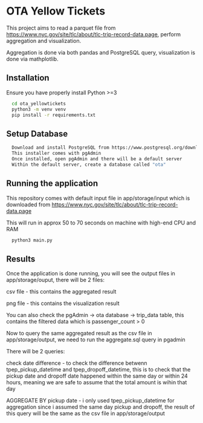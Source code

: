 
# OTA Yellow Tickets

This project aims to read a parquet file from https://www.nyc.gov/site/tlc/about/tlc-trip-record-data.page, perform aggregation and visualization.

Aggregation is done via both pandas and PostgreSQL query, visualization is done via mathplotlib.




## Installation

Ensure you have properly install Python >=3

```bash
  cd ota_yellowtickets
  python3 -m venv venv
  pip install -r requirements.txt
```

## Setup Database

```bash
  Download and install PostgreSQL from https://www.postgresql.org/download/
  This installer comes with pgAdmin
  Once installed, open pgAdmin and there will be a default server
  Within the default server, create a database called "ota"
```

## Running the application
This repository comes with default input file in app/storage/input which is downloaded from https://www.nyc.gov/site/tlc/about/tlc-trip-record-data.page

This will run in approx 50 to 70 seconds on machine with high-end CPU and RAM

```bash
  python3 main.py
```

## Results

Once the application is done running, you will see the output files in app/storage/ouput, there will be 2 files:

csv file - this contains the aggregated result

png file - this contains the visualization result


You can also check the pgAdmin -> ota database -> trip_data table, this contains the filtered data which is passenger_count > 0

Now to query the same aggregated result as the csv file in app/storage/output, we need to run the aggregate.sql query in pgadmin

There will be 2 queries:

check date difference - to check the difference betwenn tpep_pickup_datetime and tpep_dropoff_datetime, this is to check that the pickup date and dropoff date happened within the same day or within 24 hours, meaning we are safe to assume that the total amount is wihin that day

AGGREGATE BY pickup date - i only used tpep_pickup_datetime for aggregation since i assumed the same day pickup and dropoff, the result of this query will be the same as the csv file in app/storage/output